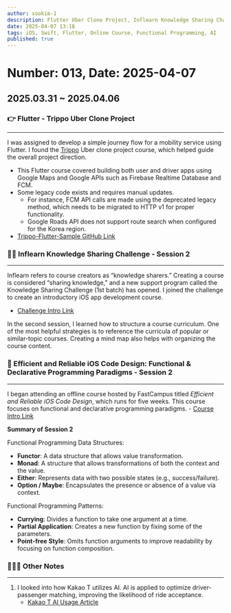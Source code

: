 ```yaml
---
author: sookim-1
description: Flutter Uber Clone Project, Inflearn Knowledge Sharing Challenge 1st Batch, Functional Programming Data Structures and Patterns, AI Application Cases
date: 2025-04-07 13:18
tags: iOS, Swift, Flutter, Online Course, Functional Programming, AI
published: true
---
```

# Number: 013, Date: 2025-04-07
## 2025.03.31 ~ 2025.04.06
### 👉 Flutter - Trippo Uber Clone Project

---

I was assigned to develop a simple journey flow for a mobility service using Flutter. I found the [Trippo](https://www.youtube.com/watch?v=aBXKBvCSAMI&list=PL2OW6kiTqhAw2e9YlaxHzK0j8UWoswgJF&index=1) Uber clone project course, which helped guide the overall project direction.

- This Flutter course covered building both user and driver apps using Google Maps and Google APIs such as Firebase Realtime Database and FCM.
- Some legacy code exists and requires manual updates.
	- For instance, FCM API calls are made using the deprecated legacy method, which needs to be migrated to HTTP v1 for proper functionality.
	- Google Roads API does not support route search when configured for the Korea region.
- [Trippo-Flutter-Sample GitHub Link](https://github.com/sookim-1/FlutterDevExample/tree/main/uber_clone_trippo)

### 👨‍🎓 Inflearn Knowledge Sharing Challenge - Session 2

---

Inflearn refers to course creators as “knowledge sharers.” Creating a course is considered “sharing knowledge,” and a new support program called the Knowledge Sharing Challenge (1st batch) has opened. I joined the challenge to create an introductory iOS app development course.

- [Challenge Intro Link](%5B%3Chttps://www.inflearn.com/course/offline/%EC%9D%B8%ED%94%84%EB%9F%B0-%EC%A7%80%EC%8B%9D%EA%B3%B5%EC%9C%A0-%EC%B1%8C%EB%A6%B0%EC%A7%80-1%EA%B8%B0?srsltid=AfmBOoq6-MKgLli_n34B5TnLgtqeoGRwitZ87hjsd9sTjTrB9b4aahhc%3E%5D\(%3Chttps://www.inflearn.com/course/offline/%EC%9D%B8%ED%94%84%EB%9F%B0-%EC%A7%80%EC%8B%9D%EA%B3%B5%EC%9C%A0-%EC%B1%8C%EB%A6%B0%EC%A7%80-1%EA%B8%B0?srsltid=AfmBOoq6-MKgLli_n34B5TnLgtqeoGRwitZ87hjsd9sTjTrB9b4aahhc%3E\))

In the second session, I learned how to structure a course curriculum. One of the most helpful strategies is to reference the curricula of popular or similar-topic courses. Creating a mind map also helps with organizing the course content.

### 🧮 Efficient and Reliable iOS Code Design: Functional & Declarative Programming Paradigms - Session 2

---

I began attending an offline course hosted by FastCampus titled *Efficient and Reliable iOS Code Design*, which runs for five weeks. This course focuses on functional and declarative programming paradigms. - [Course Intro Link](https://fastcampus.co.kr/dev_camp_functional)

**Summary of Session 2**

Functional Programming Data Structures:
- **Functor**: A data structure that allows value transformation.
- **Monad**: A structure that allows transformations of both the context and the value.
- **Either**: Represents data with two possible states (e.g., success/failure).
- **Option / Maybe**: Encapsulates the presence or absence of a value via context.

Functional Programming Patterns:
- **Currying**: Divides a function to take one argument at a time.
- **Partial Application**: Creates a new function by fixing some of the parameters.
- **Point-free Style**: Omits function arguments to improve readability by focusing on function composition.

### 🙋🏻‍♂️ Other Notes

---
1. I looked into how Kakao T utilizes AI. AI is applied to optimize driver-passenger matching, improving the likelihood of ride acceptance.
	- [Kakao T AI Usage Article](https://www.kakaocorp.com/page/detail/10612)
